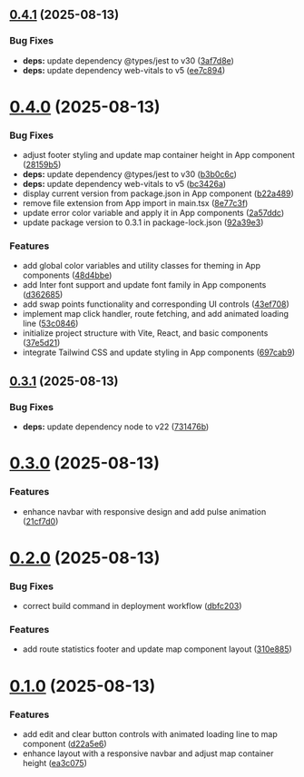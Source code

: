 ## [0.4.1](https://github.com/darthkali/brouter-react/compare/v0.4.0...v0.4.1) (2025-08-13)


### Bug Fixes

* **deps:** update dependency @types/jest to v30 ([3af7d8e](https://github.com/darthkali/brouter-react/commit/3af7d8ebca0f78d44c773569a52af91f4dde6720))
* **deps:** update dependency web-vitals to v5 ([ee7c894](https://github.com/darthkali/brouter-react/commit/ee7c894386360d903f8d482f71352d1d1afa2953))

# [0.4.0](https://github.com/darthkali/brouter-react/compare/v0.3.1...v0.4.0) (2025-08-13)


### Bug Fixes

* adjust footer styling and update map container height in App component ([28159b5](https://github.com/darthkali/brouter-react/commit/28159b5c48efea55f2d7b0527d0fb4d4472d8858))
* **deps:** update dependency @types/jest to v30 ([b3b0c6c](https://github.com/darthkali/brouter-react/commit/b3b0c6c0aa8f368e7871bffd2f5447e73a901ce6))
* **deps:** update dependency web-vitals to v5 ([bc3426a](https://github.com/darthkali/brouter-react/commit/bc3426a24bb3e18fdab89c52df002abee11dabd5))
* display current version from package.json in App component ([b22a489](https://github.com/darthkali/brouter-react/commit/b22a4898cdfbfd9b3d1d632f235c7b56e3537dee))
* remove file extension from App import in main.tsx ([8e77c3f](https://github.com/darthkali/brouter-react/commit/8e77c3f014bf354efa0f66eed706b1753c6524a7))
* update error color variable and apply it in App components ([2a57ddc](https://github.com/darthkali/brouter-react/commit/2a57ddc5374c992362b5695add685de09ca94f01))
* update package version to 0.3.1 in package-lock.json ([92a39e3](https://github.com/darthkali/brouter-react/commit/92a39e36f591f3fa524753ab57f737820d4596ca))


### Features

* add global color variables and utility classes for theming in App components ([48d4bbe](https://github.com/darthkali/brouter-react/commit/48d4bbeee51dd7ab2f6bd0611debdb451e391e19))
* add Inter font support and update font family in App components ([d362685](https://github.com/darthkali/brouter-react/commit/d362685f3bacbba03a776a1ed05d73a6ebcb1488))
* add swap points functionality and corresponding UI controls ([43ef708](https://github.com/darthkali/brouter-react/commit/43ef708f5cce658799e61b58674a3cd751398b3f))
* implement map click handler, route fetching, and add animated loading line ([53c0846](https://github.com/darthkali/brouter-react/commit/53c0846121e0346407191c35ae698d53a519ed59))
* initialize project structure with Vite, React, and basic components ([37e5d21](https://github.com/darthkali/brouter-react/commit/37e5d215970ac9143698888649a1ba76d1b0b780))
* integrate Tailwind CSS and update styling in App components ([697cab9](https://github.com/darthkali/brouter-react/commit/697cab97fdaf9aa3496995a192099aa873c8c0ab))

## [0.3.1](https://github.com/darthkali/brouter-react/compare/v0.3.0...v0.3.1) (2025-08-13)


### Bug Fixes

* **deps:** update dependency node to v22 ([731476b](https://github.com/darthkali/brouter-react/commit/731476b38007c12ce552b594b6bc197da62a9208))

# [0.3.0](https://github.com/darthkali/brouter-react/compare/v0.2.0...v0.3.0) (2025-08-13)


### Features

* enhance navbar with responsive design and add pulse animation ([21cf7d0](https://github.com/darthkali/brouter-react/commit/21cf7d017bf095ae6d0f6e841273634b4956318f))

# [0.2.0](https://github.com/darthkali/brouter-react/compare/v0.1.0...v0.2.0) (2025-08-13)


### Bug Fixes

* correct build command in deployment workflow ([dbfc203](https://github.com/darthkali/brouter-react/commit/dbfc203f623ba474a5261fb644bf0cbbb909fe12))


### Features

* add route statistics footer and update map component layout ([310e885](https://github.com/darthkali/brouter-react/commit/310e885a99103ba502f4a0ea695aa728c741610f))

# [0.1.0](https://github.com/darthkali/brouter-react/compare/v0.0.0...v0.1.0) (2025-08-13)


### Features

* add edit and clear button controls with animated loading line to map component ([d22a5e6](https://github.com/darthkali/brouter-react/commit/d22a5e6e9fe31fa49ddfde5665992f72badd1fdd))
* enhance layout with a responsive navbar and adjust map container height ([ea3c075](https://github.com/darthkali/brouter-react/commit/ea3c07599af5ed379446ea088ee6d345f7fc3d91))
